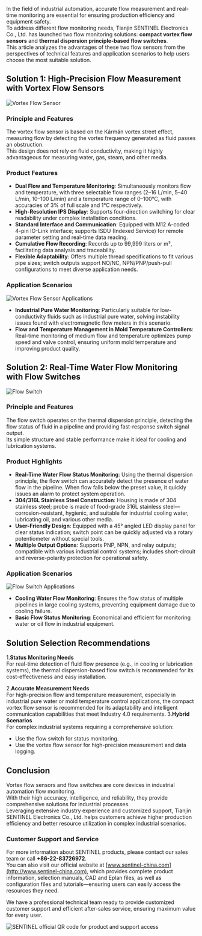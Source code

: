 In the field of industrial automation, accurate flow measurement and real-time monitoring are essential for ensuring production efficiency and equipment safety.  
To address different flow monitoring needs, Tianjin SENTINEL Electronics Co., Ltd. has launched two flow monitoring solutions: **compact vortex flow sensors** and **thermal dispersion principle-based flow switches**.  
This article analyzes the advantages of these two flow sensors from the perspectives of technical features and application scenarios to help users choose the most suitable solution.



## Solution 1: High-Precision Flow Measurement with Vortex Flow Sensors

![Vortex Flow Sensor](http://image.sentinel-china.com/202501152251493.png)

### Principle and Features

The vortex flow sensor is based on the Kármán vortex street effect, measuring flow by detecting the vortex frequency generated as fluid passes an obstruction.  
This design does not rely on fluid conductivity, making it highly advantageous for measuring water, gas, steam, and other media.

### Product Features

- **Dual Flow and Temperature Monitoring**: Simultaneously monitors flow and temperature, with three selectable flow ranges (2–16 L/min, 5–40 L/min, 10–100 L/min) and a temperature range of 0–100°C, with accuracies of 3% of full scale and 1°C respectively.  
- **High-Resolution IPS Display**: Supports four-direction switching for clear readability under complex installation conditions.  
- **Standard Interface and Communication**: Equipped with M12 A-coded 4-pin IO-Link interface; supports ISDU (Indexed Service) for remote parameter setting and real-time data reading.  
- **Cumulative Flow Recording**: Records up to 99,999 liters or m³, facilitating data analysis and traceability.  
- **Flexible Adaptability**: Offers multiple thread specifications to fit various pipe sizes; switch outputs support NO/NC, NPN/PNP/push-pull configurations to meet diverse application needs.

### Application Scenarios

![Vortex Flow Sensor Applications](http://image.sentinel-china.com/202501152323954.png)

- **Industrial Pure Water Monitoring**: Particularly suitable for low-conductivity fluids such as industrial pure water, solving instability issues found with electromagnetic flow meters in this scenario.  
- **Flow and Temperature Management in Mold Temperature Controllers**: Real-time monitoring of medium flow and temperature optimizes pump speed and valve control, ensuring uniform mold temperature and improving product quality.



## Solution 2: Real-Time Water Flow Monitoring with Flow Switches

![Flow Switch](http://image.sentinel-china.com/202401191053665.png)

### Principle and Features

The flow switch operates on the thermal dispersion principle, detecting the flow status of fluid in a pipeline and providing fast-response switch signal output.  
Its simple structure and stable performance make it ideal for cooling and lubrication systems.

### Product Highlights

- **Real-Time Water Flow Status Monitoring**: Using the thermal dispersion principle, the flow switch can accurately detect the presence of water flow in the pipeline. When flow falls below the preset value, it quickly issues an alarm to protect system operation.  
- **304/316L Stainless Steel Construction**: Housing is made of 304 stainless steel; probe is made of food-grade 316L stainless steel—corrosion-resistant, hygienic, and suitable for industrial cooling water, lubricating oil, and various other media.  
- **User-Friendly Design**: Equipped with a 45° angled LED display panel for clear status indication; switch point can be quickly adjusted via a rotary potentiometer without special tools.  
- **Multiple Output Options**: Supports PNP, NPN, and relay outputs; compatible with various industrial control systems; includes short-circuit and reverse-polarity protection for operational safety.

### Application Scenarios

![Flow Switch Applications](http://image.sentinel-china.com/202501160010773.png)

- **Cooling Water Flow Monitoring**: Ensures the flow status of multiple pipelines in large cooling systems, preventing equipment damage due to cooling failure.  
- **Basic Flow Status Monitoring**: Economical and efficient for monitoring water or oil flow in industrial equipment.



## Solution Selection Recommendations

1.**Status Monitoring Needs**  
   For real-time detection of fluid flow presence (e.g., in cooling or lubrication systems), the thermal dispersion-based flow switch is recommended for its cost-effectiveness and easy installation.

2.**Accurate Measurement Needs**  
   For high-precision flow and temperature measurement, especially in industrial pure water or mold temperature control applications, the compact vortex flow sensor is recommended for its adaptability and intelligent communication capabilities that meet Industry 4.0 requirements.
3.**Hybrid Scenarios**  
   For complex industrial systems requiring a comprehensive solution:  
   - Use the flow switch for status monitoring.  
   - Use the vortex flow sensor for high-precision measurement and data logging.



## Conclusion

Vortex flow sensors and flow switches are core devices in industrial automation flow monitoring.  
With their high accuracy, intelligence, and reliability, they provide comprehensive solutions for industrial processes.  
Leveraging extensive industry experience and customized support, Tianjin SENTINEL Electronics Co., Ltd. helps customers achieve higher production efficiency and better resource utilization in complex industrial scenarios.



### Customer Support and Service

For more information about SENTINEL products, please contact our sales team or call **+86-22-83726972**.  
You can also visit our official website at [www.sentinel-china.com](http://www.sentinel-china.com), which provides complete product information, selection manuals, CAD and Eplan files, as well as configuration files and tutorials—ensuring users can easily access the resources they need.

We have a professional technical team ready to provide customized customer support and efficient after-sales service, ensuring maximum value for every user.

![SENTINEL official QR code for product and support access](https://image.sentinel-china.com/2024-08-24-%E5%AE%98%E6%96%B9%E4%BA%8C%E7%BB%B4%E7%A0%81%E5%90%88%E9%9B%86.png)
